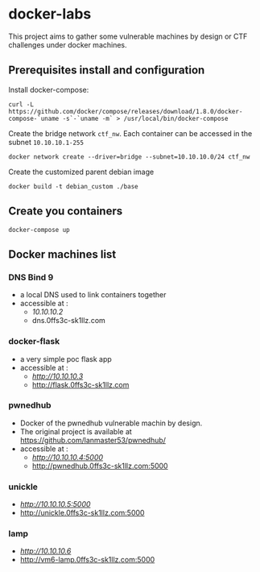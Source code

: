 # docker-labs

This project aims to gather some vulnerable machines by design or CTF challenges under docker machines. 

## Prerequisites install and configuration

Install docker-compose:

    curl -L https://github.com/docker/compose/releases/download/1.8.0/docker-compose-`uname -s`-`uname -m` > /usr/local/bin/docker-compose


Create the bridge network `ctf_nw`. 
Each container can be accessed in the subnet `10.10.10.1-255` 

    docker network create --driver=bridge --subnet=10.10.10.0/24 ctf_nw

Create the customized parent debian image

    docker build -t debian_custom ./base

## Create you containers

    docker-compose up
 
## Docker machines list

### DNS Bind 9

- a local DNS used to link containers together
- accessible at :
    - *10.10.10.2*
    - dns.0ffs3c-sk1llz.com

### docker-flask

- a very simple poc flask app
- accessible at :
    - *http://10.10.10.3*
    - http://flask.0ffs3c-sk1llz.com

### pwnedhub

- Docker of the pwnedhub vulnerable machin by design.
- The original project is available at https://github.com/lanmaster53/pwnedhub/
- accessible at :
    - *http://10.10.10.4:5000*
    - http://pwnedhub.0ffs3c-sk1llz.com:5000

### unickle

- *http://10.10.10.5:5000*
- http://unickle.0ffs3c-sk1llz.com:5000


### lamp

- *http://10.10.10.6*
- http://vm6-lamp.0ffs3c-sk1llz.com:5000
